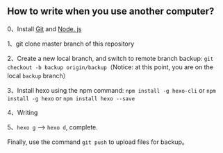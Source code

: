 ## How to write when you use another computer?

0、Install [Git](<https://git-scm.com/downloads>) and [Node. js](<https://nodejs.org/zh-cn/download/>)

1、git clone master branch of this repository

2、Create a new local branch, and switch to remote branch backup: `git checkout -b backup origin/backup`（Notice: at this point, you are on the local `backup` branch）

3、Install hexo using the npm command: `npm install -g hexo-cli` or `npm install -g hexo` or `npm install hexo --save`

4、Writing

5、`hexo g` --> `hexo d`, complete.

Finally, use the command `git push` to upload files for backup。